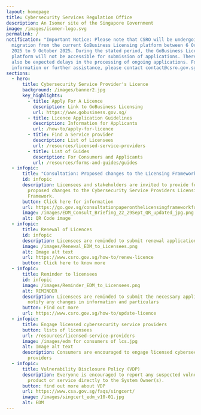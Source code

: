 ```yaml
---
layout: homepage
title: Cybersecurity Services Regulation Office
description: An Isomer site of the Singapore Government
image: /images/isomer-logo.svg
permalink: /
notification: "Important Notice: Please note that CSRO will be undergoing a
  migration from the current GoBusiness Licensing platform between 6 October
  2025 to 9 October 2025. During the stated period, the GoBusiness Licensing
  platform will not be accessible for submission of applications. There will
  also be expected delays in the processing of ongoing applications. For more
  information or further assistance, please contact contact@csro.gov.sg."
sections:
  - hero:
      title: Cybersecurity Service Provider's Licence
      background: /images/banner2.jpg
      key_highlights:
        - title: Apply For A Licence
          description: Link to GoBusiness Licensing
          url: https://www.gobusiness.gov.sg/
        - title: Licence Application Guidelines
          description: Information for Applicants
          url: /how-to/apply-for-licence
        - title: Find a Service provider
          description: List of Licensees
          url: /resources/licensed-service-providers
        - title: List of Guides
          description: For Consumers and Applicants
          url: /resources/forms-and-guides/guides
  - infopic:
      title: "Consultation: Proposed changes to the Licensing Framework"
      id: infopic
      description: Licensees and stakeholders are invited to provide feedback on the
        proposed changes to the Cybersecurity Service Providers Licensing
        Framework.
      button: Click here for information
      url: https://go.gov.sg/consultationpaperonthelicensingframeworkforcybersecurityserviceproviders
      image: /images/EDM_Consult_Briefing_22_29Sept_QR_updated_jpg.png
      alt: QR Code image
  - infopic:
      title: Renewal of Licences
      id: infopic
      description: Licensees are reminded to submit renewal applications
      image: /images/Renewal_EDM_to_Licensees.png
      alt: Image alt text
      url: https://www.csro.gov.sg/how-to/renew-licence
      button: Click here to know more
  - infopic:
      title: Reminder to licensees
      id: infopic
      image: /images/Reminder_EDM_to_Licensees.png
      alt: REMINDER
      description: Licensees are reminded to submit the necessary applications to
        notify any changes in information and particulars
      button: Find out more
      url: https://www.csro.gov.sg/how-to/update-licence
  - infopic:
      title: Engage licensed cybersecurity service providers
      button: lists of licensees
      url: /resources/licensed-service-providers
      image: /images/edm for consumers of lcs.jpg
      alt: Image alt text
      description: Consumers are encouraged to engage licensed cybersecurity service
        providers
  - infopic:
      title: Vulnerability Disclosure Policy (VDP)
      description: Everyone is encouraged to report any suspected vulnerability in a
        product or service directly to the System Owner(s).
      button: find out more about VDP
      url: https://www.csa.gov.sg/faqs/singcert/
      image: /images/singcert_edm_v10-01.jpg
      alt: EDM
---
```

